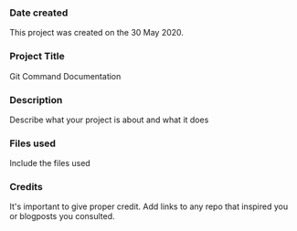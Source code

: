 ### Date created
This project was created on the 30 May 2020.

### Project Title
Git Command Documentation

### Description
Describe what your project is about and what it does

### Files used
Include the files used

### Credits
It's important to give proper credit. Add links to any repo that inspired you or blogposts you consulted.

